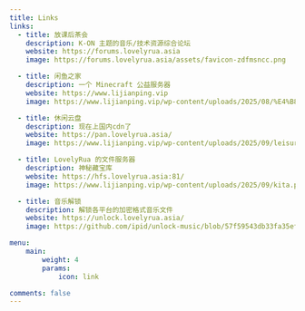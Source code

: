 ```yaml
---
title: Links
links:
  - title: 放课后茶会
    description: K-ON 主题的音乐/技术资源综合论坛
    website: https://forums.lovelyrua.asia
    image: https://forums.lovelyrua.asia/assets/favicon-zdfmsncc.png

  - title: 闲鱼之家
    description: 一个 Minecraft 公益服务器
    website: https://www.lijianping.vip
    image: https://www.lijianping.vip/wp-content/uploads/2025/08/%E4%B8%8B%E8%BD%BD.jpg

  - title: 休闲云盘
    description: 现在上国内cdn了
    website: https://pan.lovelyrua.asia/
    image: https://www.lijianping.vip/wp-content/uploads/2025/09/leisurenetdisk_256.png

  - title: LovelyRua 的文件服务器
    description: 神秘藏宝库
    website: https://hfs.lovelyrua.asia:81/
    image: https://www.lijianping.vip/wp-content/uploads/2025/09/kita.png

  - title: 音乐解锁
    description: 解锁各平台的加密格式音乐文件
    website: https://unlock.lovelyrua.asia/
    image: https://github.com/ipid/unlock-music/blob/57f59543db33fa35efd368e2f86ca33c87b40203/public/img/icons/android-chrome-512x512.png

menu:
    main: 
        weight: 4
        params:
            icon: link

comments: false
---
```

